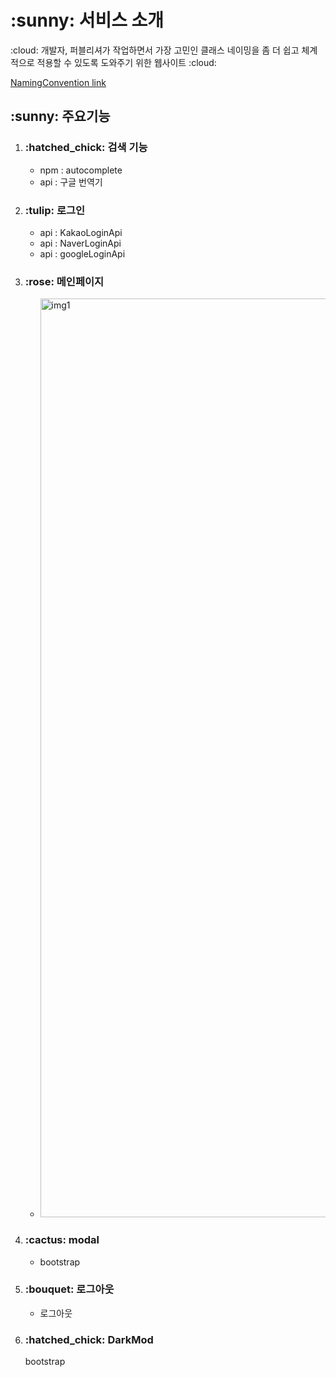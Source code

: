 <h1>:sunny: 서비스 소개</h1>
<p>:cloud: 개발자, 퍼블리셔가 작업하면서 가장 고민인 클래스 네이밍을 좀 더 쉽고 체계적으로 적용할 수 있도록 도와주기 위한 웹사이트 :cloud:</p>

<span>[NamingConvention link](https://kimminyoung-naming.cozyfex.com)</span>



<h2>:sunny: 주요기능</h2>
<div>
<ol>
  <li>
    <h3>:hatched_chick: 검색 기능</h3>
    <ul>
      <li> npm : autocomplete</li>
      <li> api : 구글 번역기</li>
    </ul>
  </li>
  <li>
    <h3>:tulip: 로그인 </h3>
    <ul>
      <li> api : KakaoLoginApi</li>
      <li> api : NaverLoginApi</li>
      <li> api : googleLoginApi</li>
    </ul>
  </li>
   <li>
    <h3>:rose: 메인페이지</h3>
    <ul>
      <li><img width="1470" alt="img1" src="https://user-images.githubusercontent.com/80198577/223934322-2d212067-4378-4fb8-a93e-6b2f3335a261.png"/></li>
    </ul>
  </li>
  <li>
    <h3>:cactus: modal</h3>
    <ul>
      <li>bootstrap</li>
    </ul>
  </li>
  <li>
    <h3>:bouquet: 로그아웃</h3>
    <ul>
      <li>로그아웃</li>
    </ul>
  </li>
  <li>
    <h3>:hatched_chick:  DarkMod</h3> 
  bootstrap
  </li>
</ol>


</div>

